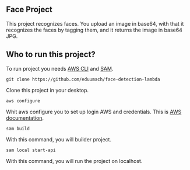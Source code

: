 ## Face Project

This project recognizes faces.
You upload an image in base64, with that it recognizes the faces by tagging them, and it returns the image in base64 JPG.

## Who to run this project?

To run project you needs [AWS CLI](https://docs.aws.amazon.com/cli/latest/userguide/getting-started-install.html) and 
[SAM](https://docs.aws.amazon.com/serverless-application-model/latest/developerguide/serverless-sam-cli-install.html).

```shell
git clone https://github.com/eduumach/face-detection-lambda
```

Clone this project in your desktop.

```shell
aws configure
```

Whit aws configure you to set up login AWS and credentials. This is [AWS documentation](https://docs.aws.amazon.com/cli/latest/userguide/cli-configure-quickstart.html).

```shell
sam build
```

With this command, you will builder project.

```shell
sam local start-api
```

With this command, you will run the project on localhost.
